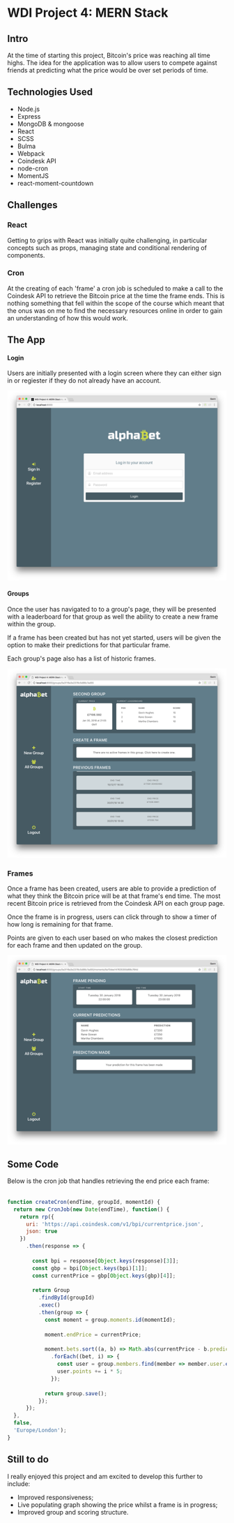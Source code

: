 # WDI Project 4: MERN Stack


## Intro

At the time of starting this project, Bitcoin's price was reaching all time highs.  The idea for the application was to allow users to compete against friends at predicting what the price would be over set periods of time.

## Technologies Used

* Node.js
* Express
* MongoDB & mongoose
* React
* SCSS
* Bulma
* Webpack
* Coindesk API
* node-cron
* MomentJS
* react-moment-countdown

##  Challenges

### React

Getting to grips with React was initially quite challenging, in particular concepts such as props, managing state and conditional rendering of components.

### Cron

At the creating of each 'frame' a cron job is scheduled to make a call to the Coindesk API to retrieve the Bitcoin price at the time the frame ends.  This is nothing something that fell within the scope of the course which meant that the onus was on me to find the necessary resources online in order to gain an understanding of how this would work.  

## The App

#### Login

Users are initially presented with a login screen where they can either sign in or regiester if they do not already have an account.

![login](https://github.com/gjhughes/WDI_PROJECT_4/blob/master/src/assets/ab-login.png)

#### Groups

Once the user has navigated to to a group's page, they will be presented with a leaderboard for that group as well the ability to create a new frame within the group.

If a frame has been created but has not yet started, users will be given the option to make their predictions for that particular frame.  

Each group's page also has a list of historic frames.

![group](https://github.com/gjhughes/WDI_PROJECT_4/blob/master/src/assets/ab-group.png)

### Frames

Once a frame has been created, users are able to provide a prediction of what they think the Bitcoin price will be at that frame's end time.  The most recent Bitcoin price is retrieved from the Coindesk API on each group page.

Once the frame is in progress, users can click through to show a timer of how long is remaining for that frame.  

Points are given to each user based on who makes the closest prediction for each frame and then updated on the group.

![frame](https://github.com/gjhughes/WDI_PROJECT_4/blob/master/src/assets/ab-frame.png)

## Some Code

Below is the cron job that handles retrieving the end price each frame:

```javascript

function createCron(endTime, groupId, momentId) {
  return new CronJob(new Date(endTime), function() {
    return rp({
      uri: 'https://api.coindesk.com/v1/bpi/currentprice.json',
      json: true
    })
      .then(response => {

        const bpi = response[Object.keys(response)[3]];
        const gbp = bpi[Object.keys(bpi)[1]];
        const currentPrice = gbp[Object.keys(gbp)[4]];

        return Group
          .findById(groupId)
          .exec()
          .then(group => {
            const moment = group.moments.id(momentId);

            moment.endPrice = currentPrice;

            moment.bets.sort((a, b) => Math.abs(currentPrice - b.prediction) - Math.abs(currentPrice - a.prediction))
              .forEach((bet, i) => {
                const user = group.members.find(member => member.user.equals(bet.user));
                user.points += i * 5;
              });

            return group.save();
          });
      });
  },
  false,
  'Europe/London');
}

```

## Still to do

I really enjoyed this project and am excited to develop this further to include:

* Improved responsiveness;
* Live populating graph showing the price whilst a frame is in progress;
* Improved group and scoring structure.
